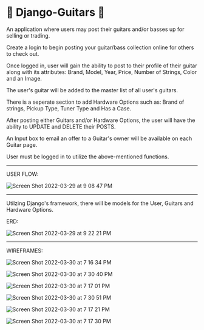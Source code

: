 # 🎸 Django-Guitars 🎸

An application where users may post their guitars and/or basses up for selling or trading.

Create a login to begin posting your guitar/bass collection online for others to check out.

Once logged in, user will gain the ability to post to their profile of 
their guitar along with its attributes: 
Brand, Model, Year, Price, Number of Strings, Color and an Image.

The user's guitar will be added to the master list of all user's guitars.

There is a seperate section to add Hardware Options such as:
Brand of strings, Pickup Type, Tuner Type and Has a Case.

After posting either Guitars and/or Hardware Options, the user will 
have the ability to UPDATE and DELETE their POSTS.

An Input box to email an offer to a Guitar's owner will be available on each Guitar page.

User must be logged in to utilize the above-mentioned functions.

----------------------------------------------------------------------------------------------------------

USER FLOW:

![Screen Shot 2022-03-29 at 9 08 47 PM](https://user-images.githubusercontent.com/91999893/160749557-245d7161-c467-42ad-a2e1-7dbec2b39c5c.png)

----------------------------------------------------------------------------------------------------------


Utilzing Django's framework, there will be models for the User, Guitars and Hardware Options.

ERD:

![Screen Shot 2022-03-29 at 9 22 21 PM](https://user-images.githubusercontent.com/91999893/160750895-1242c5d6-051a-4a64-b3b8-7582b684579b.png)

----------------------------------------------------------------------------------------------------------

WIREFRAMES:

![Screen Shot 2022-03-30 at 7 16 34 PM](https://user-images.githubusercontent.com/91999893/160964279-d9847acc-5763-4551-8bcb-0be854258422.png)

![Screen Shot 2022-03-30 at 7 30 40 PM](https://user-images.githubusercontent.com/91999893/160964304-da5a6f00-b158-4a62-abee-a5bcb8b2a015.png)

![Screen Shot 2022-03-30 at 7 17 01 PM](https://user-images.githubusercontent.com/91999893/160964315-22daef62-463a-4f67-8d46-85e70d5ad4c9.png)

![Screen Shot 2022-03-30 at 7 30 51 PM](https://user-images.githubusercontent.com/91999893/160964349-c45fe92e-2706-4c99-9e16-b9226a642584.png)

![Screen Shot 2022-03-30 at 7 17 21 PM](https://user-images.githubusercontent.com/91999893/160964375-6a5c10a8-e0ab-44da-8e63-46da3323d7ce.png)

![Screen Shot 2022-03-30 at 7 17 30 PM](https://user-images.githubusercontent.com/91999893/160964407-57a4c1b6-17b3-4f57-92a8-06bab5e4a715.png)



